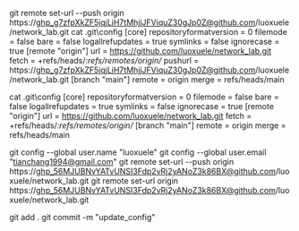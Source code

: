 git remote set-url --push origin https://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@github.com/luoxuele/network_lab.git
cat .git\config
[core]
        repositoryformatversion = 0
        filemode = false
        bare = false
        logallrefupdates = true
        symlinks = false
        ignorecase = true
[remote "origin"]
        url = https://github.com/luoxuele/network_lab.git
        fetch = +refs/heads/*:refs/remotes/origin/*
        pushurl = https://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@github.com/luoxuele/network_lab.git
[branch "main"]
        remote = origin
        merge = refs/heads/main



cat .git\config
[core]
        repositoryformatversion = 0
        filemode = false
        bare = false
        logallrefupdates = true
        symlinks = false
        ignorecase = true
[remote "origin"]
        url = https://github.com/luoxuele/network_lab.git
        fetch = +refs/heads/*:refs/remotes/origin/*
[branch "main"]
        remote = origin
        merge = refs/heads/main       



git config --global user.name "luoxuele"
git config --global user.email "tianchang1994@gmail.com"
git remote set-url --push origin https://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@github.com/luoxuele/network_lab.git
git remote set-url origin https://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@github.com/luoxuele/network_lab.git

git add . 
git commit -m "update_config"

